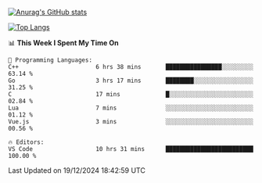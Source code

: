[![Anurag's GitHub stats](https://github-readme-stats.vercel.app/api?username=wugouzi&count_private=true)](https://github.com/anuraghazra/github-readme-stats)

[![Top Langs](https://github-readme-stats.vercel.app/api/top-langs/?username=wugouzi&layout=compact&count_private=true&hide=html)](https://github.com/anuraghazra/github-readme-stats)

<!--START_SECTION:waka-->
📊 **This Week I Spent My Time On** 

```text
💬 Programming Languages: 
C++                      6 hrs 38 mins       ████████████████░░░░░░░░░   63.14 % 
Go                       3 hrs 17 mins       ████████░░░░░░░░░░░░░░░░░   31.25 % 
C                        17 mins             █░░░░░░░░░░░░░░░░░░░░░░░░   02.84 % 
Lua                      7 mins              ░░░░░░░░░░░░░░░░░░░░░░░░░   01.12 % 
Vue.js                   3 mins              ░░░░░░░░░░░░░░░░░░░░░░░░░   00.56 % 

🔥 Editors: 
VS Code                  10 hrs 31 mins      █████████████████████████   100.00 % 
```


 Last Updated on 19/12/2024 18:42:59 UTC
<!--END_SECTION:waka-->

<!--
**wugouzi/wugouzi** is a ✨ _special_ ✨ repository because its `README.md` (this file) appears on your GitHub profile.

Here are some ideas to get you started:

- 🔭 I’m currently working on ...
- 🌱 I’m currently learning ...
- 👯 I’m looking to collaborate on ...
- 🤔 I’m looking for help with ...
- 💬 Ask me about ...
- 📫 How to reach me: ...
- 😄 Pronouns: ...
- ⚡ Fun fact: ...
-->
